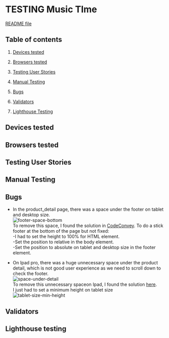 # TESTING Music TIme

[README file](https://github.com/yuyu78/music-time/blob/main/README.md)   

## Table of contents
1. [Devices tested](#device-tested)   

2. [Browsers tested](#browsers-tested)   

3. [Testing User Stories](#testing-user-stories)  

4. [Manual Testing](#manual-testing)  

5. [Bugs](#bugs)  

6. [Validators](#validators)

7. [Lighthouse Testing](#lighthouse-testing)

## Devices tested <a name="device-tested"></a>

## Browsers tested <a name="browsers-tested"></a>

## Testing User Stories <a name="testing-user-stories"></a>

## Manual Testing <a name="manual-testing"></a>

## Bugs <a name="bugs"></a>

* In the product_detail page, there was a space under the footer on tablet and desktop size.  
![footer-space-bottom](https://user-images.githubusercontent.com/76018052/143765459-ecf4e6a1-8d36-48d3-afd6-dc0f26587fbd.PNG)  
To remove this space, I found the solution in [CodeConvey](https://codeconvey.com/footer-at-bottom-of-page-but-not-fixed/).
To do a stick footer at the bottom of the page but not fixed:  
-I had to set the height to 100% for HTML element.  
-Set the position to relative in the body element.  
-Set the position to absolute on tablet and desktop size in the footer element.  

* On Ipad pro, there was a huge unnecessary space under the product detail, which is not good user experience as we need to scroll down to check the footer.  
![space-under-detail](https://user-images.githubusercontent.com/76018052/143766158-50b74b10-44a0-433d-9f3d-6c60f00058ba.PNG)  
To remove this unnecessary spaceon Ipad, I found the solution [here](https://bbpress.org/forums/topic/footer-on-ipad-has-whitespace-below-how-do-i-remove/).  
I just had to set a minimum height on tablet size  
![tablet-size-min-height](https://user-images.githubusercontent.com/76018052/143766238-12799fde-b605-4304-bda6-1c9b4d343a63.PNG)

## Validators <a name="validators"></a>

## Lighthouse testing <a name="lighthouse-testing"></a>  